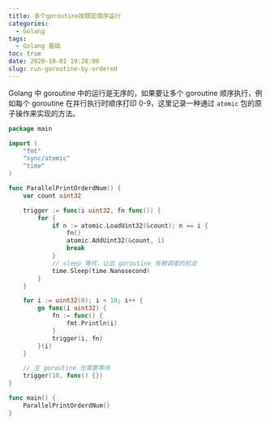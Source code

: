 ```yaml
---
title: 多个goroutine按既定顺序运行
categories:
  - Golang
tags:
  - Golang 基础
toc: true
date: 2020-10-01 19:28:00
slug: run-goroutine-by-ordered
---
```


Golang 中 goroutine 中的运行是无序的，如果要让多个 goroutine 顺序执行，例如每个 goroutine 在并行执行时顺序打印 0-9，这里记录一种通过 `atomic` 包的原子操作来实现的方法。
<!-- more -->

```go
package main

import (
	"fmt"
	"sync/atomic"
	"time"
)

func ParallelPrintOrderdNum() {
	var count uint32

	trigger := func(i uint32, fn func()) {
		for {
			if n := atomic.LoadUint32(&count); n == i {
				fn()
				atomic.AddUint32(&count, 1)
				break
			}
			// sleep 等代，让此 goroutine 有被调度的机会
			time.Sleep(time.Nanosecond)
		}
	}

	for i := uint32(0); i < 10; i++ {
		go func(i uint32) {
			fn := func() {
				fmt.Println(i)
			}
			trigger(i, fn)
		}(i)
	}

    // 主 goroutine 也需要等待
	trigger(10, func() {})
}

func main() {
	ParallelPrintOrderdNum()
}
```